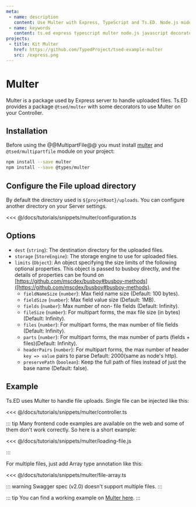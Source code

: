 ```yaml
---
meta:
 - name: description
   content: Use Multer with Express, TypeScript and Ts.ED. Node.js middleware for handling `multipart/form-data`.
 - name: keywords
   content: ts.ed express typescript multer node.js javascript decorators
projects:   
 - title: Kit Multer
   href: https://github.com/TypedProject/tsed-example-multer
   src: /express.png     
---
```

# Multer

Multer is a package used by Express server to handle uploaded files. Ts.ED provides a package `@tsed/multer` with some decorators to use Multer on your Controller.

<Projects type="examples"/>

## Installation

Before using the @@MultipartFile@@ you must install [multer](https://github.com/expressjs/multer) and `@tsed/multipartfile` module on your project:

```bash
npm install --save multer 
npm install --save @types/multer
```

## Configure the File upload directory

By default the directory used is `${projetRoot}/uploads`. You can configure another directory on your Server settings.

<<< @/docs/tutorials/snippets/multer/configuration.ts

## Options

- `dest` (`string`): The destination directory for the uploaded files.
- `storage` (`StoreEngine`): The storage engine to use for uploaded files.
- `limits` (`Object`): An object specifying the size limits of the following optional properties. This object is passed to busboy directly, and the details of properties can be found on [https://github.com/mscdex/busboy#busboy-methods]([https://github.com/mscdex/busboy#busboy-methods).
  - `fieldNameSize` (`number`): Max field name size (Default: 100 bytes).
  - `fieldSize` (`number`): Max field value size (Default: 1MB).
  - `fields` (`number`): Max number of non- file fields (Default: Infinity).
  - `fileSize` (`number`): For multipart forms, the max file size (in bytes)(Default: Infinity).
  - `files` (`number`): For multipart forms, the max number of file fields (Default: Infinity).
  - `parts` (`number`): For multipart forms, the max number of parts (fields + files)(Default: Infinity).
  - `headerPairs` (`number`): For multipart forms, the max number of header `key => value` pairs to parse Default: 2000(same as node's http).
  - `preservePath` (`boolean`): Keep the full path of files instead of just the base name (Default: false).


## Example 

Ts.ED uses Multer to handle file uploads. Single file can be injected like this:

<<< @/docs/tutorials/snippets/multer/controller.ts

::: tip
Many frontend code examples are available on the web and some of them don't work correctly. So here is a short example:

<<< @/docs/tutorials/snippets/multer/loading-file.js

:::

For multiple files, just add Array type annotation like this:

<<< @/docs/tutorials/snippets/multer/file-array.ts

::: warning
Swagger spec (v2.0) doesn't support multiple files.
:::

::: tip
You can find a working example on [Multer here](https://github.com/TypedProject/tsed-example-multer).
:::
